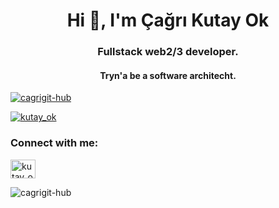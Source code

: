 <h1 align="center">Hi 👋, I'm Çağrı Kutay Ok</h1>
<h3 align="center">Fullstack web2/3 developer.</h3>
<h4 align="center">Tryn'a be a software architecht.</h4>
<p align="left"> <a href="https://github.com/ryo-ma/github-profile-trophy"><img src="https://github-profile-trophy.vercel.app/?username=cagrigit-hub" alt="cagrigit-hub" /></a> </p>

<p align="left"> <a href="https://twitter.com/kutay_ok" target="blank"><img src="https://img.shields.io/twitter/follow/kutay_ok?logo=twitter&style=for-the-badge" alt="kutay_ok" /></a> </p>

<h3 align="left">Connect with me:</h3>
<p align="left">
<a href="https://twitter.com/kutay_ok" target="blank"><img align="center" src="https://raw.githubusercontent.com/rahuldkjain/github-profile-readme-generator/master/src/images/icons/Social/twitter.svg" alt="kutay_ok" height="30" width="40" /></a>
</p>



<p><img align="center" src="https://github-readme-stats.vercel.app/api/top-langs?username=cagrigit-hub&show_icons=true&locale=en&layout=compact" alt="cagrigit-hub" /></p>
